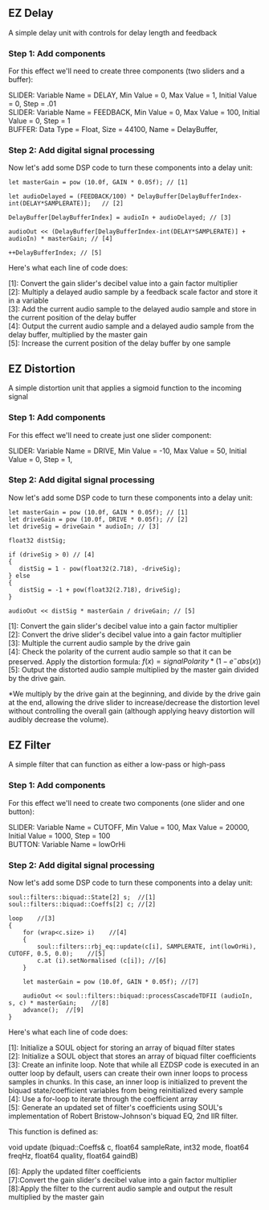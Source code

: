 ## EZ Delay

A simple delay unit with controls for delay length and feedback

### Step 1: Add components

For this effect we'll need to create three components (two sliders and a buffer):

SLIDER:  Variable Name = DELAY, Min Value = 0, Max Value = 1, Initial Value = 0, Step = .01<br>
SLIDER:  Variable Name = FEEDBACK, Min Value = 0, Max Value = 100, Initial Value = 0, Step = 1 <br>
BUFFER:  Data Type = Float, Size = 44100, Name = DelayBuffer,<br>

### Step 2: Add digital signal processing

Now let's add some DSP code to turn these components into a delay unit:

```
let masterGain = pow (10.0f, GAIN * 0.05f); // [1]

let audioDelayed = (FEEDBACK/100) * DelayBuffer[DelayBufferIndex-int(DELAY*SAMPLERATE)];   // [2]

DelayBuffer[DelayBufferIndex] = audioIn + audioDelayed; // [3]

audioOut << (DelayBuffer[DelayBufferIndex-int(DELAY*SAMPLERATE)] + audioIn) * masterGain; // [4]

++DelayBufferIndex; // [5]

```

Here's what each line of code does:

\[1\]: Convert the gain slider's decibel value into a gain factor multiplier<br>
\[2\]: Multiply a delayed audio sample by a feedback scale factor and store it in a variable<br>
\[3\]: Add the current audio sample to the delayed audio sample and store in the current position of the delay buffer<br>
\[4\]: Output the current audio sample and a delayed audio sample from the delay buffer, multiplied by the master gain<br>
\[5\]: Increase the current position of the delay buffer by one sample<br>

## EZ Distortion

A simple distortion unit that applies a sigmoid function to the incoming signal

### Step 1: Add components

For this effect we'll need to create just one slider component:

SLIDER:  Variable Name = DRIVE, Min Value = -10, Max Value = 50, Initial Value = 0, Step = 1,<br>

### Step 2: Add digital signal processing

Now let's add some DSP code to turn these components into a delay unit:

```
let masterGain = pow (10.0f, GAIN * 0.05f); // [1]
let driveGain = pow (10.0f, DRIVE * 0.05f); // [2]
let driveSig = driveGain * audioIn; // [3]

float32 distSig;

if (driveSig > 0) // [4]
{
   distSig = 1 - pow(float32(2.718), -driveSig);
} else
{
   distSig = -1 + pow(float32(2.718), driveSig);
}

audioOut << distSig * masterGain / driveGain; // [5]

```

\[1\]: Convert the gain slider's decibel value into a gain factor multiplier<br>
\[2\]: Convert the drive slider's decibel value into a gain factor multiplier<br>
\[3\]: Multiple the current audio sample by the drive gain<br>
\[4\]: Check the polarity of the current audio sample so that it can be preserved. Apply the distortion formula: $f(x) = signalPolarity * (1-e^-abs(x))$ <br>
\[5\]: Output the distorted audio sample multiplied by the master gain divided by the drive gain.<br>

*We multiply by the drive gain at the beginning, and divide by the drive gain at the end, allowing the drive slider to increase/decrease the distortion level without controlling the overall gain (although applying heavy distortion will audibly decrease the volume).<br>


## EZ Filter

A simple filter that can function as either a low-pass or high-pass

### Step 1: Add components

For this effect we'll need to create two components (one slider and one button):

SLIDER:  Variable Name = CUTOFF, Min Value = 100, Max Value = 20000, Initial Value = 1000, Step = 100<br>
BUTTON:  Variable Name = lowOrHi<br>

### Step 2: Add digital signal processing

Now let's add some DSP code to turn these components into a delay unit:

```
soul::filters::biquad::State[2] s;  //[1]
soul::filters::biquad::Coeffs[2] c; //[2]

loop    //[3]
{
    for (wrap<c.size> i)    //[4]
    {
        soul::filters::rbj_eq::update(c[i], SAMPLERATE, int(lowOrHi), CUTOFF, 0.5, 0.0);    //[5]
        c.at (i).setNormalised (c[i]); //[6]
    }

    let masterGain = pow (10.0f, GAIN * 0.05f); //[7]

    audioOut << soul::filters::biquad::processCascadeTDFII (audioIn, s, c) * masterGain;    //[8]
    advance();  //[9]
}

```

Here's what each line of code does:

\[1\]: Initialize a SOUL object for storing an array of biquad filter states<br>
\[2\]: Initialize a SOUL object that stores an array of biquad filter coefficients<br>
\[3\]: Create an infinite loop. Note that while all EZDSP code is executed in an outter loop by default, users can create their own inner loops to process samples in chunks. In this case, an inner loop is initialized to prevent the biquad state/coefficient variables from being reinitialized every sample<br>
\[4\]: Use a for-loop to iterate through the coefficient array<br>
\[5\]: Generate an updated set of filter's coefficients using SOUL's implementation of Robert Bristow-Johnson's biquad EQ, 2nd IIR filter.<br>

This function is defined as:<br>

void update (biquad::Coeffs& c, float64 sampleRate, int32 mode, float64 freqHz, float64 quality, float64 gaindB) <br>

\[6\]: Apply the updated filter coefficients<br>
\[7\]:Convert the gain slider's decibel value into a gain factor multiplier<br>
\[8\]:Apply the filter to the current audio sample and output the result multiplied by the master gain<br>
